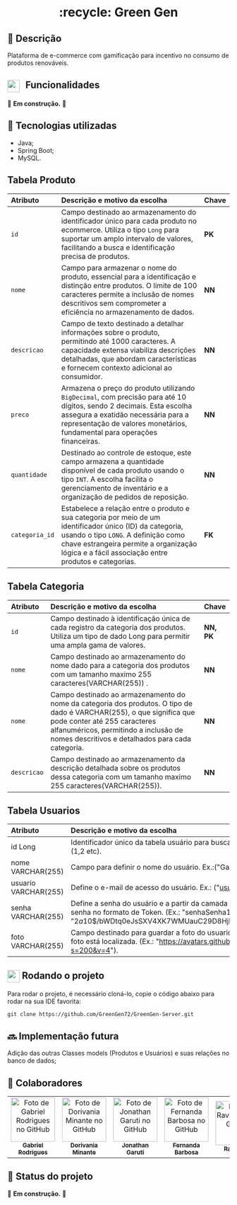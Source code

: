 <h1 align="center">:recycle: Green Gen</h1>

## :memo: Descrição
Plataforma de e-commerce com gamificação para incentivo no consumo de produtos renováveis.

##  <img align="center" src="https://i.imgur.com/OT1B2Qy.gif" width="28" height="28" style="margin-right: 8px;"> Funcionalidades
:construction: <b>Em construção.</b> :construction:

## :wrench: Tecnologias utilizadas
- Java;
- Spring Boot;
- MySQL.

## Tabela Produto


| Atributo   | Descrição e motivo da escolha       | Chave       |
| :---------- | :--------- | :---------------------------------- |
| `id`         | Campo destinado ao armazenamento do identificador único para cada produto no ecommerce. Utiliza o tipo `Long` para suportar um amplo intervalo de valores, facilitando a busca e identificação precisa de produtos. | **PK**    |
| `nome`       | Campo para armazenar o nome do produto, essencial para a identificação e distinção entre produtos. O limite de 100 caracteres permite a inclusão de nomes descritivos sem comprometer a eficiência no armazenamento de dados. |**NN**  |
| `descricao`  | Campo de texto destinado a detalhar informações sobre o produto, permitindo até 1000 caracteres. A capacidade extensa viabiliza descrições detalhadas, que abordam características e fornecem contexto adicional ao consumidor.     |**NN**  |
| `preco`      | Armazena o preço do produto utilizando `BigDecimal`, com precisão para até 10 dígitos, sendo 2 decimais. Esta escolha assegura a exatidão necessária para a representação de valores monetários, fundamental para operações financeiras.|**NN**  |
| `quantidade` | Destinado ao controle de estoque, este campo armazena a quantidade disponível de cada produto usando o tipo `INT`. A escolha facilita o gerenciamento de inventário e a organização de pedidos de reposição. |**NN**  |
| `categoria_id` | Estabelece a relação entre o produto e sua categoria por meio de um identificador único (ID) da categoria, usando o tipo `LONG`. A definição como chave estrangeira permite a organização lógica e a fácil associação entre produtos e categorias. | **FK**   |
<div align="left">


</div>

## Tabela Categoria

<div align="left">

| Atributo   | Descrição e motivo da escolha       | Chave       |
| :---------- | :--------- | :---------------------------------- |
| `id` | Campo destinado à identificação única de cada registro da categoria dos produtos. Utiliza um tipo de dado Long para permitir uma ampla gama de valores.| **NN, PK** |
| `nome` | Campo destinado ao armazenamento do nome dado para a categoria dos produtos com um tamanho maximo 255 caracteres(VARCHAR(255)) . | **NN** |
| `nome` | Campo destinado ao armazenamento do nome da categoria dos produtos. O tipo de dado é VARCHAR(255), o que significa que pode conter até 255 caracteres alfanuméricos, permitindo a inclusão de nomes descritivos e detalhados para cada categoria. | **NN** |
| `descricao` | Campo destinado ao armazenamento da descrição detalhada sobre os produtos dessa categoria com um tamanho maximo 255 caracteres(VARCHAR(255)). | **NN** |
</div>

## Tabela Usuarios

<div align = "left">

| Atributo   | Descrição e motivo da escolha       | Chave       |
| :---------- | :--------- | :---------------------------------- |
| id Long | Identificador único da tabela usuário para buscar usuários pelo id do nome. Ex.:(1,2 etc). | PK |
| nome VARCHAR(255) | Campo para definir o nome do usuário. Ex.:("Gabriel", "Ana" etc). | NN |
| usuario VARCHAR(255) | Define o e-mail de acesso do usuário. Ex.: ("usuario@usuario.com").| NN |
| senha VARCHAR(255) | Define a senha do usuário e a partir da camada de segurança, transforma a senha no formato de Token. (Ex.: "senhaSenha1209", depois de encriptar: "$2a$10$/bWDtq0eJsSXV4XK7WMUauC29D8HjlcA7K322oV7F3eJWyzqoEGA.").| NN |
| foto VARCHAR(255) | Campo destinado para guardar a foto do usuario a partir da URL exata onde essa foto está localizada. (Ex.: "https://avatars.githubusercontent.com/u/9919?s=200&v=4"). | NN |
</div>

## <img align="center" src="https://i.imgur.com/YMtRdEm.gif" width="28" height="28"> Rodando o projeto

Para rodar o projeto, é necessário cloná-lo, copie o código abaixo para rodar na sua IDE favorita:

```
git clone https://github.com/GreenGen72/GreenGen-Server.git
```


## :soon: Implementação futura
Adição das outras Classes models (Produtos e Usuários) e suas relações no banco de dados;

## :handshake: Colaboradores
<table>
  <tr>
    <td align="center">
      <a href="https://github.com/ApenasGabs">
        <img src="https://avatars.githubusercontent.com/u/52265978?v=4" width="100px;" alt="Foto de Gabriel Rodrigues no GitHub"/><br>
        <sub>
          <b>Gabriel Rodrigues</b>
        </sub>
      </a>
    </td>
      <td align="center">
      <a href="https://github.com/dori-minante">
        <img src="https://avatars.githubusercontent.com/u/99691142?v=4" width="100px;" alt="Foto de Dorivania Minante no GitHub"/><br>
        <sub>
          <b>Dorivania Minante</b>
        </sub>
      </a>
    </td>
     <td align="center">
      <a href="https://github.com/Jonathangaruti">
        <img src="https://avatars.githubusercontent.com/u/137525224?v=4" width="100px;" alt="Foto de Jonathan Garuti no GitHub"/><br>
        <sub>
          <b>Jonathan Garuti</b>
        </sub>
      </a>
    </td>
    <td align="center">
      <a href="https://github.com/NandayGB">
        <img src="https://avatars.githubusercontent.com/u/112911182?v=4" width="100px;" alt="Foto de Fernanda Barbosa no GitHub"/><br>
        <sub>
          <b>Fernanda Barbosa</b>
        </sub>
      </a>
    </td>
    <td align="center">
      <a href="https://github.com/RaviBrito">
        <img src="https://avatars.githubusercontent.com/u/147649384?v=4" width="100px;" alt="Foto de Ravi Brito no GitHub"/><br>
        <sub>
          <b>Ravi Brito</b>
        </sub>
      </a>
    </td>
    <td align="center">
      <a href="https://github.com/tainapoppi">
        <img src="https://avatars.githubusercontent.com/u/157232091?v=4" width="100px;" alt="Foto de Tainá Poppi no GitHub"/><br>
        <sub>
          <b>Tainá Poppi</b>
        </sub>
      </a>
    </td>
    <td align="center">
      <a href="https://github.com/devgabrielnascimento">
        <img src="https://avatars.githubusercontent.com/u/92201977?v=4" width="100px;" alt="Foto de Gabriel Nascimento no GitHub"/><br>
        <sub>
          <b>Gabriel Nascimento</b>
        </sub>
      </a>
    </td>
  </tr>
</table>

## :dart: Status do projeto
:construction: <b>Em construção.</b> :construction:

